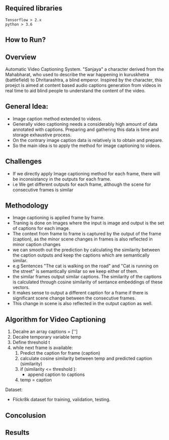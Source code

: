 ## Required libraries
```
Tensorflow > 2.x
python > 3.6

```

## How to Run?


## Overview 
Automatic Video Captioning System. "Sanjaya" a character derived from the Mahabharat, who used to describe the war happening in kuruskhetra (battlefield) to Dhritarashtra, a blind emperor. Inspired by the character, this proejct is aimed at content based audio captions generation from videos in real time to aid blind people to understand the content of the video. 

## General Idea:
- Image caption method extended to videos.
- Generally video captioning needs a considerably high amount of data annotated with captions. Preparing and gathering this data is time and storage exhaustive process.
- On the contrary image caption data is relatively is to obtain and prepare.
- So the main idea is to apply the method for image captioning to videos.

## Challenges
- If we directly apply Image captioning method for each frame, there will be inconsistancy in the outputs for each frame.
- i.e We get different outputs for each frame, although the scene for consecutive frames is similar



## Methodology
- Image captioning is applied frame by frame.
- Traning is done on Images where the input is image and output is the set of captions for each image. 
- The context from frame to frame is captured by the output of the frame (caption), as the minor scene changes in frames is also reflected in minor caption changes 
- we can smooth out the prediction by calculating the similarity between the caption outputs and keep the captions which are semantically similar.
- e.g Sentences "The cat is walking on the road" and "Cat is running on the street" is semantically similar so we keep either of them. 
- the similar frames output similar captions. The similarity of the captions is calculated through cosine similarity of sentance embeddings of these vectors.
- It makes sense to output a different caption for a frame if there is significant scene change between the consecutive frames.
- This change in scene is also reflected in the output caption as well.

## Algorithm for Video Captioning
1. Decalre an array captions = ['']
2. Decalre temporary variable temp 
3. Define threshold t 
4. while next frame is available:
    1. Predict the caption for frame (caption)
    2. calculate cosine similarity between temp and predicted caption (similarity)
    3. if (similarity <= threshold ):
        - append caption to captions
    4. temp = caption

Dataset:
- Flickr8k dataset for training, validation, testing.




## Concolusion

## Results


